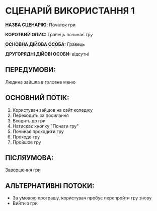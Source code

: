 # СЦЕНАРІЙ ВИКОРИСТАННЯ 1

**НАЗВА СЦЕНАРІЮ**:	Початок гри

**КОРОТКИЙ ОПИС:** Гравець починає гру

**ОСНОВНА ДІЙОВА ОСОБА:** Гравець

**ДРУГОРЯДНІ ДІЙОВІ ОСОБИ:** відсутні

## ПЕРЕДУМОВИ:

Людина зайшла в головне меню

## ОСНОВНИЙ ПОТІК:
1.	Користувач зайшов на сайт коледжу
2.	Переходить за посилання
3.	Входить до гри
4.	Натискає кнопку "Почати гру"
5.	Починає проходити гру
6.	Проходе гру
7.	Пройшов гру

## ПІСЛЯУМОВА:

Завершення гри

## АЛЬТЕРНАТИВНІ ПОТОКИ:

* За умовою програшу, користувач пробує перепройти гру знову
* Вийти з гри
